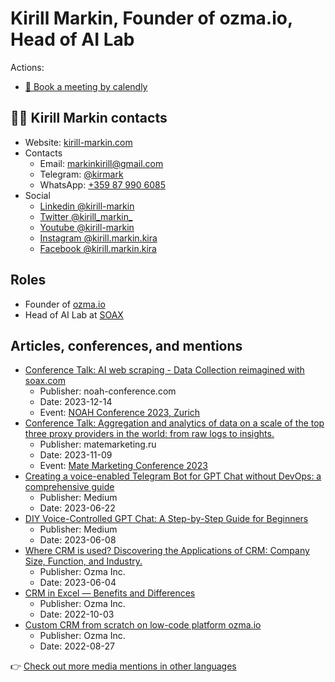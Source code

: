 # Kirill Markin, Founder of ozma.io, Head of AI Lab

Actions:
* [📆 Book a meeting by calendly](https://calendly.com/kirill-markin)  

## 💁‍♂️ Kirill Markin contacts

* Website: [kirill-markin.com](https://kirill-markin.com/)
* Contacts
  * Email: [markinkirill@gmail.com](mailto:markinkirill@gmail.com)
  * Telegram: [@kirmark](https://t.me/kirmark)
  * WhatsApp: [+359 87 990 6085](https://api.whatsapp.com/send?phone=359879906085)
* Social
  * [Linkedin @kirill-markin](https://www.linkedin.com/in/kirill-markin)
  * [Twitter @kirill_markin_](https://twitter.com/kirill_markin_)
  * [Youtube @kirill-markin](https://www.youtube.com/@kirill-markin)
  * [Instagram @kirill.markin.kira](https://www.instagram.com/kirill.markin.kira/)
  * [Facebook @kirill.markin.kira](https://www.facebook.com/kirill.markin.kira)

## Roles

* Founder of [ozma.io](https://ozma.io)
* Head of AI Lab at [SOAX](https://soax.com)

## Articles, conferences, and mentions

* [Conference Talk: AI web scraping - Data Collection reimagined with soax.com](https://youtu.be/QDFDTN30YOs?si=fpeSOig9h1el2zkK)
  * Publisher: noah-conference.com
  * Date: 2023-12-14
  * Event: [NOAH Conference 2023, Zurich](https://www.noah-conference.com/program-noah-zurich-conference-2023/)
* [Conference Talk: Aggregation and analytics of data on a scale of the top three proxy providers in the world: from raw logs to insights.](https://matemarketing.ru/video?v=MTAwMTk4PzIjMzI5Nw)
  * Publisher: matemarketing.ru
  * Date: 2023-11-09
  * Event: [Mate Marketing Conference 2023](https://matemarketing.ru/mm23)
* [Creating a voice-enabled Telegram Bot for GPT Chat without DevOps: a comprehensive guide](https://medium.com/@kirill-markin/creating-a-voice-enabled-telegram-bot-for-gpt-chat-without-devops-a-comprehensive-guide-8a905241cb9c)
  * Publisher: Medium
  * Date: 2023-06-22
* [DIY Voice-Controlled GPT Chat: A Step-by-Step Guide for Beginners](https://kirill-markin.medium.com/diy-voice-controlled-gpt-chat-a-step-by-step-guide-for-beginners-5535330a7979)
  * Publisher: Medium
  * Date: 2023-06-08
* [Where CRM is used? Discovering the Applications of CRM: Company Size, Function, and Industry.](https://ozma.io/articles/where-crm-is-used-discovering-the-applications-of-crm-size-function-industry/)
  * Publisher: Ozma Inc.
  * Date: 2023-06-04
* [CRM in Excel — Benefits and Differences](https://ozma.io/articles/crm-in-excel-benefits-and-differences/)
  * Publisher: Ozma Inc.
  * Date: 2022-10-03
* [Custom CRM from scratch on low-code platform ozma.io](https://ozma.io/articles/custom-crm-from-scratch-on-low-code-platform-ozma-io/)
  * Publisher: Ozma Inc.
  * Date: 2022-08-27

👉 [Check out more media mentions in other languages](https://kirill-markin.com/ru/#media-ru)
